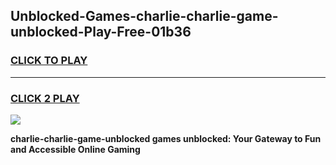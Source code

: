 
## Unblocked-Games-charlie-charlie-game-unblocked-Play-Free-01b36
<h3>
<a href="https://premium76.site?title=charlie-charlie-game-unblocked&ref=18A">CLICK TO PLAY</a></h3>
<hr>

<h3>
<a href="https://premium76.site?title=charlie-charlie-game-unblocked&ref=18A">CLICK 2 PLAY</a>
  
</h3>

<a href="https://premium76.site?title=charlie-charlie-game-unblocked&ref=18A"><img src="https://clearcache.store/games.png"></a>


**charlie-charlie-game-unblocked games unblocked: Your Gateway to Fun and Accessible Online Gaming**

